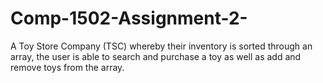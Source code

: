 # Comp-1502-Assignment-2-

A Toy Store Company (TSC) whereby their inventory is sorted through an array, the user is able to search and purchase a toy as well as add and remove toys from the array.
